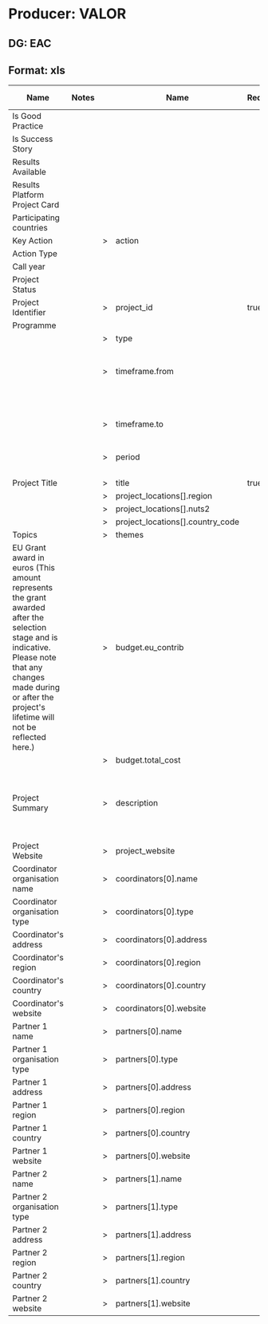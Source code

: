# Producer: VALOR
## DG: EAC
## Format: xls

| Name                                                                                                                                                                                                                 | Notes |   | Name                             | Required | Notes | () | Default value | Additional logic                                      | Input                                                                                                                                                                                                                                                                                                                                                           | Output                                                                                                                                                                                                                                                                                                                                                          |
|----------------------------------------------------------------------------------------------------------------------------------------------------------------------------------------------------------------------|-------|---|----------------------------------|----------|-------|----|---------------|-------------------------------------------------------|-----------------------------------------------------------------------------------------------------------------------------------------------------------------------------------------------------------------------------------------------------------------------------------------------------------------------------------------------------------------|-----------------------------------------------------------------------------------------------------------------------------------------------------------------------------------------------------------------------------------------------------------------------------------------------------------------------------------------------------------------|
| Is Good Practice                                                                                                                                                                                                     |       |   |                                  |          |       |    |               |                                                       |                                                                                                                                                                                                                                                                                                                                                                 |                                                                                                                                                                                                                                                                                                                                                                 |
| Is Success Story                                                                                                                                                                                                     |       |   |                                  |          |       |    |               |                                                       |                                                                                                                                                                                                                                                                                                                                                                 |                                                                                                                                                                                                                                                                                                                                                                 |
| Results Available                                                                                                                                                                                                    |       |   |                                  |          |       |    |               |                                                       |                                                                                                                                                                                                                                                                                                                                                                 |                                                                                                                                                                                                                                                                                                                                                                 |
| Results Platform Project Card                                                                                                                                                                                        |       |   |                                  |          |       |    |               |                                                       |                                                                                                                                                                                                                                                                                                                                                                 |                                                                                                                                                                                                                                                                                                                                                                 |
| Participating countries                                                                                                                                                                                              |       |   |                                  |          |       |    |               |                                                       |                                                                                                                                                                                                                                                                                                                                                                 |                                                                                                                                                                                                                                                                                                                                                                 |
| Key Action                                                                                                                                                                                                           |       | > | action                           |          |       |    |               |                                                       | 'Learning Mobility of Individuals'                                                                                                                                                                                                                                                                                                                              | 'Learning Mobility of Individuals'                                                                                                                                                                                                                                                                                                                              |
| Action Type                                                                                                                                                                                                          |       |   |                                  |          |       |    |               |                                                       | 'School education staff mobility'                                                                                                                                                                                                                                                                                                                               |                                                                                                                                                                                                                                                                                                                                                                 |
| Call year                                                                                                                                                                                                            |       |   |                                  |          |       |    |               |                                                       | 2014                                                                                                                                                                                                                                                                                                                                                            |                                                                                                                                                                                                                                                                                                                                                                 |
| Project Status                                                                                                                                                                                                       |       |   |                                  |          |       |    |               |                                                       | 'finalized'                                                                                                                                                                                                                                                                                                                                                     |                                                                                                                                                                                                                                                                                                                                                                 |
| Project Identifier                                                                                                                                                                                                   |       | > | project_id                       | true     |       | () |               | =                                                     | '2014-1-DE03-KA101-000430'                                                                                                                                                                                                                                                                                                                                      | '2014-1-DE03-KA101-000430'                                                                                                                                                                                                                                                                                                                                      |
| Programme                                                                                                                                                                                                            |       |   |                                  |          |       | () |               |                                                       | 'Erasmus+'                                                                                                                                                                                                                                                                                                                                                      |                                                                                                                                                                                                                                                                                                                                                                 |
|                                                                                                                                                                                                                      |       | > | type                             |          |       | () |               | split                                                 | 'Standard'                                                                                                                                                                                                                                                                                                                                                      | ['standard']                                                                                                                                                                                                                                                                                                                                                    |
|                                                                                                                                                                                                                      |       | > | timeframe.from                   |          |       | () |               | Formats date from DD/MM/YYYY to ISO 8601 date format. | '05/01/2018'                                                                                                                                                                                                                                                                                                                                                    | '2018-01-04T23:00:00.000Z'                                                                                                                                                                                                                                                                                                                                      |
|                                                                                                                                                                                                                      |       | > | timeframe.to                     |          |       | () |               | Formats date from DD/MM/YYYY to ISO 8601 date format. | '05/01/2018'                                                                                                                                                                                                                                                                                                                                                    | '2018-01-04T23:00:00.000Z'                                                                                                                                                                                                                                                                                                                                      |
|                                                                                                                                                                                                                      |       | > | period                           |          |       | () |               | =                                                     | '2000-2006'                                                                                                                                                                                                                                                                                                                                                     | '2000-2006'                                                                                                                                                                                                                                                                                                                                                     |
|                                                                                                                                                                                                                      |       |   |                                  |          |       | () |               |                                                       |                                                                                                                                                                                                                                                                                                                                                                 |                                                                                                                                                                                                                                                                                                                                                                 |
| Project Title                                                                                                                                                                                                        |       | > | title                            | true     |       | () |               | =                                                     | 'On the tracks of Hercules'                                                                                                                                                                                                                                                                                                                                     | 'On the tracks of Hercules'                                                                                                                                                                                                                                                                                                                                     |
|                                                                                                                                                                                                                      |       | > | project_locations[].region       |          |       | () |               | =                                                     | 'GREECE'                                                                                                                                                                                                                                                                                                                                                        | 'GREECE'                                                                                                                                                                                                                                                                                                                                                        |
|                                                                                                                                                                                                                      |       | > | project_locations[].nuts2        |          |       | () |               | =                                                     | 'EL0'                                                                                                                                                                                                                                                                                                                                                           | 'EL0'                                                                                                                                                                                                                                                                                                                                                           |
|                                                                                                                                                                                                                      |       | > | project_locations[].country_code |          |       | () |               | =                                                     | 'EL'                                                                                                                                                                                                                                                                                                                                                            | 'EL'                                                                                                                                                                                                                                                                                                                                                            |
| Topics                                                                                                                                                                                                               |       | > | themes                           |          |       | () |               | split                                                 | 'Agriculture; energy '                                                                                                                                                                                                                                                                                                                                          | ['agriculture','energy']                                                                                                                                                                                                                                                                                                                                        |
| EU Grant award in euros (This amount represents the grant awarded after the selection stage and is indicative. Please note that any changes made during or after the project's lifetime will not be reflected here.) |       | > | budget.eu_contrib                |          |       | () |               | replace                                               | 'EUR 1 500 000'                                                                                                                                                                                                                                                                                                                                                 | '1500000'                                                                                                                                                                                                                                                                                                                                                       |
|                                                                                                                                                                                                                      |       | > | budget.total_cost                |          |       | () |               | replace                                               | 'EUR 1 500 000'                                                                                                                                                                                                                                                                                                                                                 | '1500000'                                                                                                                                                                                                                                                                                                                                                       |
| Project Summary                                                                                                                                                                                                      |       | > | description                      |          |       | () |               | =                                                     | 'The colour of the sky never had much effect on the irksome rail trip between Greece's two principal cities of Athens and Thessaloniki: passengers had to wait for hours since there was only one set of tracks for trains travelling in both directions. Now all this has changed thanks to a huge programme carried out with the help of the European Union.' | ''The colour of the sky never had much effect on the irksome rail trip between Greece's two principal cities of Athens and Thessaloniki: passengers had to wait for hours since there was only one set of tracks for trains travelling in both directions. Now all this has changed thanks to a huge programme carried out with the help of the European Union. |
| Project Website                                                                                                                                                                                                      |       | > | project_website                  |          |       | () |               | =                                                     | 'http://ec.europa.eu/regional_policy/en/projects/greece/on-the-tracks-of-hercules'                                                                                                                                                                                                                                                                              | 'http://ec.europa.eu/regional_policy/en/projects/greece/on-the-tracks-of-hercules'                                                                                                                                                                                                                                                                              |
| Coordinator organisation  name                                                                                                                                                                                       |       | > | coordinators[0].name             |          |       | () |               | =                                                     | 'Hercules'                                                                                                                                                                                                                                                                                                                                                      | 'Hercules'                                                                                                                                                                                                                                                                                                                                                      |
| Coordinator organisation type                                                                                                                                                                                        |       | > | coordinators[0].type             |          |       | () |               | =                                                     | 'Other'                                                                                                                                                                                                                                                                                                                                                         | 'Other'                                                                                                                                                                                                                                                                                                                                                         |
| Coordinator's address                                                                                                                                                                                                |       | > | coordinators[0].address          |          |       | () |               | =                                                     | '12 Rue Guillaume. J. Kroll'                                                                                                                                                                                                                                                                                                                                    | '12 Rue Guillaume. J. Kroll'                                                                                                                                                                                                                                                                                                                                    |
| Coordinator's region                                                                                                                                                                                                 |       | > | coordinators[0].region           |          |       | () |               | =                                                     | 'Luxembourg'                                                                                                                                                                                                                                                                                                                                                    | 'Luxembourg'                                                                                                                                                                                                                                                                                                                                                    |
| Coordinator's country                                                                                                                                                                                                |       | > | coordinators[0].country          |          |       | () |               | =                                                     | 'FR'                                                                                                                                                                                                                                                                                                                                                            | 'FR'                                                                                                                                                                                                                                                                                                                                                            |
| Coordinator's website                                                                                                                                                                                                |       | > | coordinators[0].website          |          |       | () |               | =                                                     | 'https://www.partner1.com'                                                                                                                                                                                                                                                                                                                                      | 'https://www.partner1.com'                                                                                                                                                                                                                                                                                                                                      |
| Partner 1 name                                                                                                                                                                                                       |       | > | partners[0].name                 |          |       | () |               | =                                                     | 'Hercules'                                                                                                                                                                                                                                                                                                                                                      | 'Hercules'                                                                                                                                                                                                                                                                                                                                                      |
| Partner 1 organisation type                                                                                                                                                                                          |       | > | partners[0].type                 |          |       | () |               | =                                                     | 'Other'                                                                                                                                                                                                                                                                                                                                                         | 'Other'                                                                                                                                                                                                                                                                                                                                                         |
| Partner 1 address                                                                                                                                                                                                    |       | > | partners[0].address              |          |       | () |               | =                                                     | '12 Rue Guillaume. J. Kroll'                                                                                                                                                                                                                                                                                                                                    | '12 Rue Guillaume. J. Kroll'                                                                                                                                                                                                                                                                                                                                    |
| Partner 1 region                                                                                                                                                                                                     |       | > | partners[0].region               |          |       | () |               | =                                                     | 'Luxembourg'                                                                                                                                                                                                                                                                                                                                                    | 'Luxembourg'                                                                                                                                                                                                                                                                                                                                                    |
| Partner 1 country                                                                                                                                                                                                    |       | > | partners[0].country              |          |       | () |               | =                                                     | 'FR'                                                                                                                                                                                                                                                                                                                                                            | 'FR'                                                                                                                                                                                                                                                                                                                                                            |
| Partner 1 website                                                                                                                                                                                                    |       | > | partners[0].website              |          |       | () |               | =                                                     | 'https://www.partner1.com'                                                                                                                                                                                                                                                                                                                                      | 'https://www.partner1.com'                                                                                                                                                                                                                                                                                                                                      |
| Partner 2 name                                                                                                                                                                                                       |       | > | partners[1].name                 |          |       | () |               | =                                                     | 'Hercules'                                                                                                                                                                                                                                                                                                                                                      | 'Hercules'                                                                                                                                                                                                                                                                                                                                                      |
| Partner 2 organisation type                                                                                                                                                                                          |       | > | partners[1].type                 |          |       | () |               | =                                                     | 'Other'                                                                                                                                                                                                                                                                                                                                                         | 'Other'                                                                                                                                                                                                                                                                                                                                                         |
| Partner 2 address                                                                                                                                                                                                    |       | > | partners[1].address              |          |       | () |               | =                                                     | '12 Rue Guillaume. J. Kroll'                                                                                                                                                                                                                                                                                                                                    | '12 Rue Guillaume. J. Kroll'                                                                                                                                                                                                                                                                                                                                    |
| Partner 2 region                                                                                                                                                                                                     |       | > | partners[1].region               |          |       | () |               | =                                                     | 'Luxembourg'                                                                                                                                                                                                                                                                                                                                                    | 'Luxembourg'                                                                                                                                                                                                                                                                                                                                                    |
| Partner 2 country                                                                                                                                                                                                    |       | > | partners[1].country              |          |       | () |               | =                                                     | 'FR'                                                                                                                                                                                                                                                                                                                                                            | 'FR'                                                                                                                                                                                                                                                                                                                                                            |
| Partner 2 website                                                                                                                                                                                                    |       | > | partners[1].website              |          |       | () |               | =                                                     | 'https://www.partner1.com'                                                                                                                                                                                                                                                                                                                                      | 'https://www.partner1.com'                                                                                                                                                                                                                                                                                                                                      |
